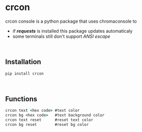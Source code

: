 # crcon

crcon console is a python package that uses chromaconsole to 

* if ***requests*** is installed this package updates automaticaly
* some terminals still don't support *ANSI escape*

<br>

## Installation

```cmd
pip install crcon
```

<br>

## Functions
```cmd
crcon text <hex code> #text color
crcon bg <hex code>   #text background color
crcon text reset      #reset text color
crcon bg reset        #reset bg color
```
<br>